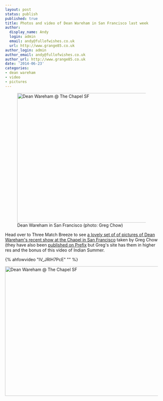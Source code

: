 ```yaml
---
layout: post
status: publish
published: true
title: Photos and video of Dean Wareham in San Francisco last week
author:
  display_name: Andy
  login: admin
  email: andy@fullofwishes.co.uk
  url: http://www.grange85.co.uk
author_login: admin
author_email: andy@fullofwishes.co.uk
author_url: http://www.grange85.co.uk
date: '2014-06-23'
categories:
- dean wareham
- video
- pictures
---
```

<figure class="caption aligncenter"><a href="https://www.flickr.com/photos/g-rock/14291160060" title="Dean Wareham @ The Chapel SF by Greg Chow, on Flickr"><img class="aligncenter"src="https://farm3.staticflickr.com/2915/14291160060_9f51b0b009_z.jpg" width="640" height="427" alt="Dean Wareham @ The Chapel SF"></a><figcaption class="caption-text">Dean Wareham in San Francisco (photo: Greg Chow)</figcaption></figure>

<p>Head over to Three Match Breeze to see <a href="http://threematchbreeze.wordpress.com/2014/06/23/dean-wareham-hott-mt-at-the-chapel-san-francisco-06-20-14/">a lovely set of of pictures of Dean Wareham's recent show at the Chapel in San Francisco</a> taken by Greg Chow (they have also been <a href="http://www.prefixmag.com/photos/dean-wareham-hott-mt-the-chapel-in-san-francisco-p/#photo-1">published on Prefix</a> but Greg's site has them in higher res and the bonus of this video of Indian Summer.<br />

{% ahfowvideo "lV_JRlH7PcE" "" %}

<a href="https://www.flickr.com/photos/g-rock/14476572604" title="Dean Wareham @ The Chapel SF by Greg Chow, on Flickr"><img class="aligncenter" src="https://farm6.staticflickr.com/5544/14476572604_f2604d7193_z.jpg" width="640" height="427" alt="Dean Wareham @ The Chapel SF"></a></p>

